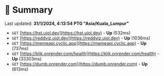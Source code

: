 # 📖 Summary
Last updated: **31/1/2024, 4:13:54 PTG "Asia/Kuala_Lumpur"**

- `GET` [https://hst.ujol.dev](https://hst.ujol.dev) - **Up** (532ms)
- `GET` [https://reddviz.ujol.dev](https://reddviz.ujol.dev) - **Up** (1036ms)
- `GET` [https://memeapi.cyclic.app](https://memeapi.cyclic.app) - **Up** (737ms)
- `GET` [https://klik.onrender.com/health](https://klik.onrender.com/health) - **Up** (33303ms)
- `GET` [https://dumb.onrender.com](https://dumb.onrender.com) - **Up** (613ms)
